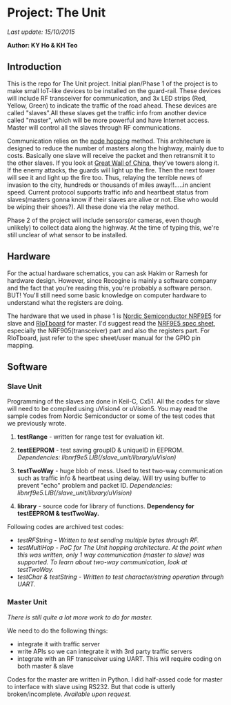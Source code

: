 # Project: The Unit # 
*Last update: 15/10/2015*

**Author: KY Ho & KH Teo**

## Introduction ##

This is the repo for The Unit project. Initial plan/Phase 1 of the project is to make small IoT-like devices to 
be installed on the guard-rail. These devices will include RF transceiver for communication, and 3x LED strips
(Red, Yellow, Green) to indicate the traffic of the road ahead. These devices are called "slaves".All these 
slaves get the traffic info from another device called "master", which will be more powerful and have Internet 
access. Master will control all the slaves through RF communications.

Communication relies on the [node hopping](http://goo.gl/1BpNpe) method. This architecture is designed to reduce 
the number of masters along the highway, mainly due to costs. Basically one slave will receive the packet and 
then retransmit it to the other slaves. If you look at [Great Wall of China](http://goo.gl/WxzdMD), they've 
towers along it. If the enemy attacks, the guards will light up the fire. Then the next tower will see it and 
light up the fire too. Thus, relaying the terrible news of invasion to the city, hundreds or thousands of miles 
away!!.....in ancient speed. Current protocol supports traffic info and heartbeat status from slaves(masters 
gonna know if their slaves are alive or not. Else who would be wiping their shoes?). All these done via the 
relay method.

Phase 2 of the project will include sensors(or cameras, even though unlikely) to collect data along the highway.
At the time of typing this, we're still unclear of what sensor to be installed. 

## Hardware ##

For the actual hardware schematics, you can ask Hakim or Ramesh for hardware design. However, since Recogine is 
mainly a software company and the fact that you're reading this, you're probably a software person. BUT! You'll 
still need some basic knowledge on computer hardware to understand what the registers are doing. 

The hardware that we used in phase 1 is [Nordic Semiconductor NRF9E5](http://goo.gl/kr0hHA) for slave and 
[RIoTboard](http://riotboard.org/) for master. I'd suggest read the [NRF9E5 spec sheet](http://goo.gl/NSFea8), 
especially the NRF905(transceiver) part and also the registers part. For RIoTboard, just refer to the spec 
sheet/user manual for the GPIO pin mapping. 


## Software ##

### Slave Unit ###

Programming of the slaves are done in Keil-C, Cx51. All the codes for slave will need to be compiled using 
uVision4 or uVision5. You may read the sample codes from Nordic Semiconductor or some of the test codes that we 
previously wrote.  

1. **testRange** - written for range test for evaluation kit.
2. **testEEPROM** - test saving groupID & uniqueID in EEPROM. 
				 *Dependencies: libnrf9e5.LIB(/slave_unit/library/uVision)*

3. **testTwoWay** - huge blob of mess. Used to test two-way communication such as traffic info & heartbeat using 
				 delay. Will try using buffer to prevent "echo" problem and packet ID. 
				 *Dependencies: libnrf9e5.LIB(/slave_unit/library/uVision)*

4. **library** - source code for library of functions. **Dependency for testEEPROM & testTwoWay.**


Following codes are archived test codes:
+ _testRFString - Written to test sending multiple bytes through RF._
+ _testMultiHop - PoC for The Unit hopping architecture. At the point when this was written, only 
1 way communication (master to slave) was supported. To learn about two-way communication, look at 
testTwoWay._
+ _testChar & testString - Written to test character/string operation through UART._

### Master Unit ###

_There is still quite a lot more work to do for master._ 

We need to do the following things: 
+ integrate it with traffic server 
+ write APIs so we can integrate it with 3rd party traffic servers
+ integrate with an RF transceiver using UART. This will require coding on both master & slave

Codes for the master are written in Python. I did half-assed code for master to interface with slave using 
RS232. But that code is utterly broken/incomplete. _Available upon request._